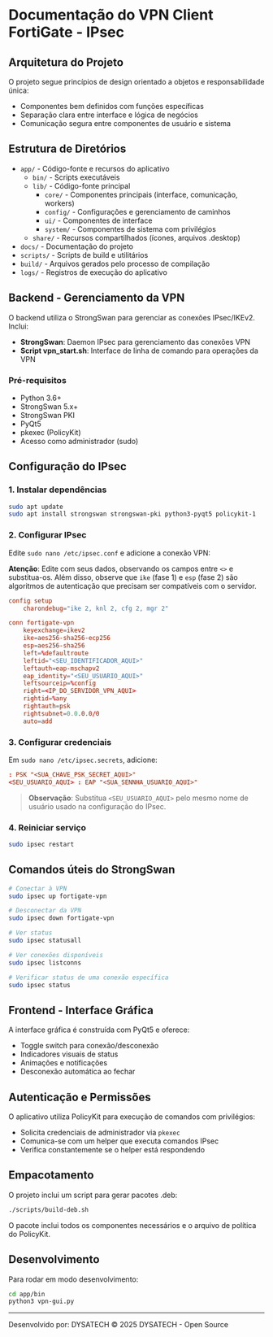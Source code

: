 # Documentação do VPN Client FortiGate - IPsec

## Arquitetura do Projeto

O projeto segue princípios de design orientado a objetos e responsabilidade única:

- Componentes bem definidos com funções específicas
- Separação clara entre interface e lógica de negócios
- Comunicação segura entre componentes de usuário e sistema

## Estrutura de Diretórios

- `app/` - Código-fonte e recursos do aplicativo
  - `bin/` - Scripts executáveis
  - `lib/` - Código-fonte principal
    - `core/` - Componentes principais (interface, comunicação, workers)
    - `config/` - Configurações e gerenciamento de caminhos
    - `ui/` - Componentes de interface
    - `system/` - Componentes de sistema com privilégios
  - `share/` - Recursos compartilhados (ícones, arquivos .desktop)
- `docs/` - Documentação do projeto
- `scripts/` - Scripts de build e utilitários
- `build/` - Arquivos gerados pelo processo de compilação
- `logs/` - Registros de execução do aplicativo

## Backend - Gerenciamento da VPN

O backend utiliza o StrongSwan para gerenciar as conexões IPsec/IKEv2. Inclui:

- **StrongSwan**: Daemon IPsec para gerenciamento das conexões VPN
- **Script vpn_start.sh**: Interface de linha de comando para operações da VPN

### Pré-requisitos

- Python 3.6+
- StrongSwan 5.x+
- StrongSwan PKI
- PyQt5
- pkexec (PolicyKit)
- Acesso como administrador (sudo)

## Configuração do IPsec

### 1. Instalar dependências

```bash
sudo apt update
sudo apt install strongswan strongswan-pki python3-pyqt5 policykit-1
```

### 2. Configurar IPsec

Edite `sudo nano /etc/ipsec.conf` e adicione a conexão VPN:

**Atenção**: Edite com seus dados, observando os campos entre `<>` e substitua-os.
Além disso, observe que `ike` (fase 1) e `esp` (fase 2) são algoritmos de autenticação que precisam ser compatíveis com o servidor.

```conf
config setup
    charondebug="ike 2, knl 2, cfg 2, mgr 2"

conn fortigate-vpn  
    keyexchange=ikev2
    ike=aes256-sha256-ecp256
    esp=aes256-sha256
    left=%defaultroute
    leftid="<SEU_IDENTIFICADOR_AQUI>"
    leftauth=eap-mschapv2
    eap_identity="<SEU_USUARIO_AQUI>"
    leftsourceip=%config
    right=<IP_DO_SERVIDOR_VPN_AQUI>
    rightid=%any
    rightauth=psk
    rightsubnet=0.0.0.0/0
    auto=add
```

### 3. Configurar credenciais

Em `sudo nano /etc/ipsec.secrets`, adicione:

```conf
: PSK "<SUA_CHAVE_PSK_SECRET_AQUI>"
<SEU_USUARIO_AQUI> : EAP "<SUA_SENNHA_USUARIO_AQUI>"
```

> **Observação**: Substitua `<SEU_USUARIO_AQUI>` pelo mesmo nome de usuário usado na configuração do IPsec.

### 4. Reiniciar serviço

```bash
sudo ipsec restart
```

## Comandos úteis do StrongSwan

```bash
# Conectar à VPN
sudo ipsec up fortigate-vpn

# Desconectar da VPN
sudo ipsec down fortigate-vpn

# Ver status
sudo ipsec statusall

# Ver conexões disponíveis
sudo ipsec listconns

# Verificar status de uma conexão específica
sudo ipsec status
```

## Frontend - Interface Gráfica

A interface gráfica é construída com PyQt5 e oferece:

- Toggle switch para conexão/desconexão
- Indicadores visuais de status
- Animações e notificações
- Desconexão automática ao fechar

## Autenticação e Permissões

O aplicativo utiliza PolicyKit para execução de comandos com privilégios:

- Solicita credenciais de administrador via `pkexec`
- Comunica-se com um helper que executa comandos IPsec
- Verifica constantemente se o helper está respondendo

## Empacotamento

O projeto inclui um script para gerar pacotes .deb:

```bash
./scripts/build-deb.sh
```

O pacote inclui todos os componentes necessários e o arquivo de política do PolicyKit.

## Desenvolvimento

Para rodar em modo desenvolvimento:

```bash
cd app/bin
python3 vpn-gui.py
```

---

Desenvolvido por: DYSATECH
© 2025 DYSATECH - Open Source
